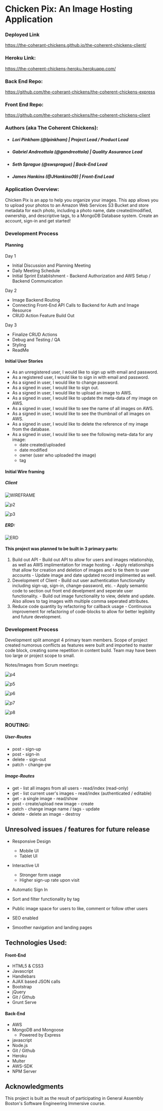 # Chicken Pix: An Image Hosting Application

### Deployed Link
<https://the-coherant-chickens.github.io/the-coherent-chickens-client/>

### Heroku Link:
<https://the-coherent-chickens-heroku.herokuapp.com/>

### Back End Repo:
https://github.com/the-coherant-chickens/the-coherent-chickens-express

### Front End Repo:
https://github.com/the-coherant-chickens/the-coherent-chickens-client

### Authors (aka The Coherent Chickens):
- ##### Lori Pinkham (@lpinkham) | *Project Lead / Product Lead*
- ##### Gabriel Andreottola (@gandreottola) | *Quality Assurance Lead*
- ##### Seth Sprague (@swsprague) | *Back-End Lead*
- ##### James Hankins (@JHankins09) | *Front-End Lead*

### Application Overview:

Chicken Pix is an app to help you organize your images. This app allows you to upload your photos to an Amazon Web Services S3 Bucket and store metadata for each photo, including a photo name, date created/modified, ownership, and descriptive tags, to a MongoDB Database system. Create an account, sign-in and get started!

### Development Process

#### Planning

Day 1
- Initial Discussion and Planning Meeting
- Daily Meeting Schedule
- Initial Sprint Establishment - Backend Authorization and AWS Setup / Backend Communication

Day 2
- Image Backend Routing
- Connecting Front-End API Calls to Backend for Auth and Image Resource
- CRUD Action Feature Build Out

Day 3
- Finalize CRUD Actions
- Debug and Testing / QA
- Styling
- ReadMe

#### Initial User Stories

- As an unregistered user, I would like to sign up with email and password.
- As a registered user, I would like to sign in with email and password.
- As a signed in user, I would like to change password.
- As a signed in user, I would like to sign out.
- As a signed in user, I would like to upload an image to AWS.
- As a signed in user, I would like to update the meta-data of my image on AWS.
- As a signed in user, I would like to see the name of all images on AWS.
- As a signed in user, I would like to see the thumbnail of all images on AWS.
- As a signed in user, I would like to delete the reference of my image from the database.
- As a signed in user, I would like to see the following meta-data for any image:
  - date created/uploaded
  - date modified
  - owner (user who uploaded the image)
  - tag

#### Initial Wire framing

##### Client
![WIREFRAME][frame]

[frame]: https://media.git.generalassemb.ly/user/21061/files/a8045f00-b9c7-11e9-9ef4-9dd1ba38e8d2

![p2][wfp2]

[wfp2]: https://media.git.generalassemb.ly/user/21061/files/b5214e00-b9c7-11e9-8424-a0067c400fdb

![p3][wfp3]

[wfp3]: https://media.git.generalassemb.ly/user/21061/files/c66a5a80-b9c7-11e9-9e78-5bdd1e324f03

##### ERD:

![ERD][logo]

[logo]: https://i.imgur.com/DlhMCsf.jpg "ERD"

#### This project was planned to be built in 3 primary parts:
  1. Build out API
    - Build out API to allow for users and images relationship, as well as AWS implimentation for image hosting.
    - Apply relationships that allow for creation and deletion of images and to tie them to user accounts
    - Update image and date updated record implimented as well.
  2. Development of Client
    - Build out user authentication functionality including sign-up, sign-in, change-password, etc.
    - Apply semantic code to section out front end develpment and seperate user functionality.
    - Build out image functionality to view, delete and update. Also allows to tag images with multiple comma seperated attributes.
  3. Reduce code quantity by refactoring for callback usage
    - Continuous improvement for refactoring of code-blocks to allow for better legibility and future development.

### Development Process

Development split amongst 4 primary team members. Scope of project created numorous conflicts as features were built and imported to master code block, creating some repetition in content build. Team may have been too large or project scope to small.

Notes/Images from Scrum meetings:

![p4][wfp4]

[wfp4]: https://user-images.githubusercontent.com/25508215/62913814-a1753f00-bd5b-11e9-9c13-b26043d18ef6.png

![p5][wfp5]

[wfp5]: https://user-images.githubusercontent.com/25508215/62913843-bfdb3a80-bd5b-11e9-8cc7-1b431d4723a7.png

![p6][wfp6]

[wfp6]: https://user-images.githubusercontent.com/25508215/62913851-c4075800-bd5b-11e9-9fa8-61133ea5e749.png

![p7][wfp7]

[wfp7]: https://user-images.githubusercontent.com/25508215/62913854-c8337580-bd5b-11e9-9090-c5dec820d3fe.png

![p8][wfp8]

[wfp8]: https://user-images.githubusercontent.com/25508215/62913842-bc47b380-bd5b-11e9-96e3-04cd43f31782.png


### ROUTING:
##### User-Routes
- post - sign-up
- post - sign-in
- delete - sign-out
- patch - change-pw

##### Image-Routes
- get - list all images from all users - read/index (read-only)
- get - list current user's images - read/index (authenticated / editable)
- get - a single image - read/show
- post - create/upload new image - create
- patch - change image name / tags - update
- delete - delete an image - destroy

## Unresolved issues / features for future release

- Responsive Design
  * Mobile UI
  * Tablet UI

- Interactive UI
  * Stronger form usage
  * Higher sign-up rate upon visit

- Automatic Sign In

- Sort and filter functionality by tag

- Public image space for users to like, comment or follow other users

- SEO enabled

- Smoother navigation and landing pages

## Technologies Used:
#### Front-End
  - HTML5 & CSS3
  - Javascript
  - Handlebars
  - AJAX based JSON calls
  - Bootstrap
  - jQuery
  - Git / Github
  - Grunt Serve

#### Back-End
  - AWS
  - MongoDB and Mongoose
    - Powered by Express
  - javascript
  - Node.js
  - Git / Github
  - Heroku
  - Multer
  - AWS-SDK
  - NPM Server


## Acknowledgments
This project is built as the result of participating in General Assembly Boston's Software Engineering Immersive course.

